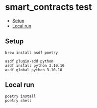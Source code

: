 # smart_contracts test <!-- omit in toc -->

- [Setup](#setup)
- [Local run](#local-run)

## Setup

```
brew install asdf poetry

asdf plugin-add python
asdf install python 3.10.10
asdf global python 3.10.10
```

## Local run

```
poetry install
poetry shell
```
